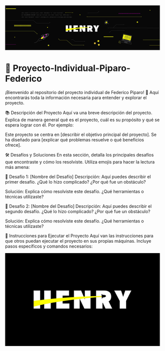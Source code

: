 
![BannerHenry](src/images/Henry/HEADER-BLOG-NEGRO-01.jpg)



# 🚀 Proyecto-Individual-Piparo-Federico
¡Bienvenido al repositorio del proyecto individual de Federico Piparo! 🎉 Aquí encontrarás toda la información necesaria para entender y explorar el proyecto.

📚 Descripción del Proyecto
Aquí va una breve descripción del proyecto. Explica de manera general qué es el proyecto, cuál es su propósito y qué se espera lograr con él. Por ejemplo:

Este proyecto se centra en [describir el objetivo principal del proyecto]. Se ha diseñado para [explicar qué problemas resuelve o qué beneficios ofrece].

🛠️ Desafíos y Soluciones
En esta sección, detalla los principales desafíos que encontraste y cómo los resolviste. Utiliza emojis para hacer la lectura más amena:

🧩 Desafío 1: [Nombre del Desafío]
Descripción:
Aquí puedes describir el primer desafío. ¿Qué lo hizo complicado? ¿Por qué fue un obstáculo?

Solución:
Explica cómo resolviste este desafío. ¿Qué herramientas o técnicas utilizaste?

🧩 Desafío 2: [Nombre del Desafío]
Descripción:
Aquí puedes describir el segundo desafío. ¿Qué lo hizo complicado? ¿Por qué fue un obstáculo?

Solución:
Explica cómo resolviste este desafío. ¿Qué herramientas o técnicas utilizaste?

📝 Instrucciones para Ejecutar el Proyecto
Aquí van las instrucciones para que otros puedan ejecutar el proyecto en sus propias máquinas. Incluye pasos específicos y comandos necesarios:

![logo Henry](src/images/Henry/Soy-Henry-logo.jpg)
